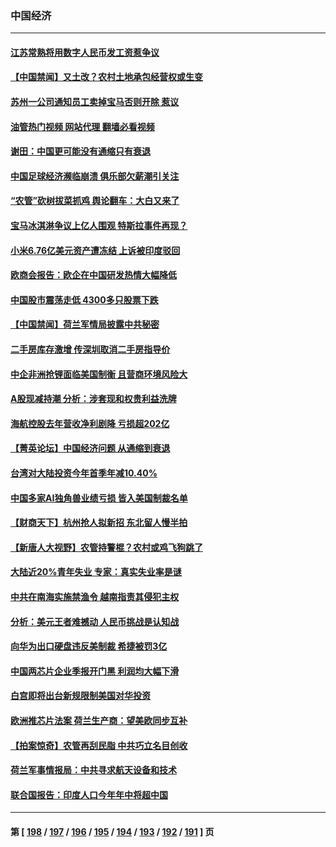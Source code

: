 ### 中国经济
---
#### [江苏常熟将用数字人民币发工资惹争议](../../pages/ncid283/n13978976.md?04222045) 
#### [【中国禁闻】又土改？农村土地承包经营权或生变](../../pages/ncid283/n13978604.md?04222045) 
#### [苏州一公司通知员工卖掉宝马否则开除 惹议](../../pages/ncid283/n13978919.md?04222045) 
#### [油管热门视频 网站代理 翻墙必看视频](http://138.2.39.72:81/youtube.html?epic-marker?04222045)
#### [谢田：中国更可能没有通缩只有衰退](../../pages/ncid283/n13978892.md?04222045) 
#### [中国足球经济濒临崩溃 俱乐部欠薪潮引关注](../../pages/ncid283/n13978583.md?04222045) 
#### [“农管”砍树拔菜抓鸡 舆论翻车：大白又来了](../../pages/ncid283/n13976688.md?04222045) 
#### [宝马冰淇淋争议上亿人围观 特斯拉事件再现？](../../pages/ncid283/n13978425.md?04222045) 
#### [小米6.76亿美元资产遭冻结 上诉被印度驳回](../../pages/ncid283/n13978509.md?04222045) 
#### [欧商会报告：欧企在中国研发热情大幅降低](../../pages/ncid283/n13978472.md?04222045) 
#### [中国股市震荡走低 4300多只股票下跌](../../pages/ncid283/n13978305.md?04222045) 
#### [【中国禁闻】荷兰军情局披露中共秘密](../../pages/ncid283/n13977734.md?04222045) 
#### [二手房库存激增 传深圳取消二手房指导价](../../pages/ncid283/n13977982.md?04222045) 
#### [中企非洲抢锂面临美国制衡 且营商环境风险大](../../pages/ncid283/n13977971.md?04222045) 
#### [A股现减持潮 分析：涉套现和权贵利益洗牌](../../pages/ncid283/n13977934.md?04222045) 
#### [海航控股去年营收净利剧降 亏损超202亿](../../pages/ncid283/n13977742.md?04222045) 
#### [【菁英论坛】中国经济问题 从通缩到衰退](../../pages/ncid283/n13977685.md?04222045) 
#### [台湾对大陆投资今年首季年减10.40%](../../pages/ncid283/n13977700.md?04222045) 
#### [中国多家AI独角兽业绩亏损 皆入美国制裁名单](../../pages/ncid283/n13977702.md?04222045) 
#### [【财商天下】杭州抢人拟新招 东北留人慢半拍](../../pages/ncid283/n13977617.md?04222045) 
#### [【新唐人大视野】农管持警棍？农村或鸡飞狗跳了](../../pages/ncid283/n13977682.md?04222045) 
#### [大陆近20%青年失业 专家：真实失业率是谜](../../pages/ncid283/n13976701.md?04222045) 
#### [中共在南海实施禁渔令 越南指责其侵犯主权](../../pages/ncid283/n13977475.md?04222045) 
#### [分析：美元王者难撼动 人民币挑战是认知战](../../pages/ncid283/n13976125.md?04222045) 
#### [向华为出口硬盘违反美制裁 希捷被罚3亿](../../pages/ncid283/n13976812.md?04222045) 
#### [中国两芯片企业季报开门黑 利润均大幅下滑](../../pages/ncid283/n13976783.md?04222045) 
#### [白宫即将出台新规限制美国对华投资](../../pages/ncid283/n13976625.md?04222045) 
#### [欧洲推芯片法案 荷兰生产商：望美欧同步互补](../../pages/ncid283/n13976669.md?04222045) 
#### [【拍案惊奇】农管再刮民脂 中共巧立名目创收](../../pages/ncid283/n13976561.md?04222045) 
#### [荷兰军事情报局：中共寻求航天设备和技术](../../pages/ncid283/n13976629.md?04222045) 
#### [联合国报告：印度人口今年年中将超中国](../../pages/ncid283/n13976613.md?04222045) 

---
#### 第 [ [198](./198.md?04222045) / [197](./197.md?04222045) / [196](./196.md?04222045) / [195](./195.md?04222045) / [194](./194.md?04222045) / [193](./193.md?04222045) / [192](./192.md?04222045) / [191](./191.md?04222045) ] 页
